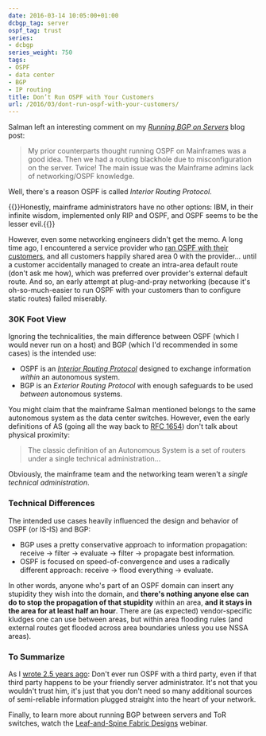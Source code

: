 ```yaml
---
date: 2016-03-14 10:05:00+01:00
dcbgp_tag: server
ospf_tag: trust
series:
- dcbgp
series_weight: 750
tags:
- OSPF
- data center
- BGP
- IP routing
title: Don’t Run OSPF with Your Customers
url: /2016/03/dont-run-ospf-with-your-customers/
---
```

Salman left an interesting comment on my [*Running BGP on Servers*](/2016/02/running-bgp-on-servers/) blog post:

> My prior counterparts thought running OSPF on Mainframes was a good idea. Then we had a routing blackhole due to misconfiguration on the server. Twice! The main issue was the Mainframe admins lack of networking/OSPF knowledge.

Well, there's a reason OSPF is called *Interior Routing Protocol*.
<!--more-->
{{<note>}}Honestly, mainframe administrators have no other options: IBM, in their infinite wisdom, implemented only RIP and OSPF, and OSPF seems to be the lesser evil.{{</note>}}

However, even some networking engineers didn't get the memo. A long time ago, I encountered a service provider who [ran OSPF with their customers](/2009/08/do-not-ever-run-ospf-or-is-is-with-your/), and all customers happily shared area 0 with the provider... until a customer accidentally managed to create an intra-area default route (don't ask me how), which was preferred over provider's external default route. And so, an early attempt at plug-and-pray networking (because it's oh-so-much-easier to run OSPF with your customers than to configure static routes) failed miserably.

### 30K Foot View

Ignoring the technicalities, the main difference between OSPF (which I would never run on a host) and BGP (which I'd recommended in some cases) is the intended use:

-   OSPF is an [*Interior Routing Protocol*](https://en.wikipedia.org/wiki/Interior_gateway_protocol) designed to exchange information *within* an autonomous system.
-   BGP is an *Exterior Routing Protocol* with enough safeguards to be used *between* autonomous systems.

You might claim that the mainframe Salman mentioned belongs to the same autonomous system as the data center switches. However, even the early definitions of AS (going all the way back to [RFC 1654](https://tools.ietf.org/html/rfc1654)) don't talk about physical proximity:

> The classic definition of an Autonomous System is a set of routers under a single technical administration...

Obviously, the mainframe team and the networking team weren't a *single technical administration*.

### Technical Differences

The intended use cases heavily influenced the design and behavior of OSPF (or IS-IS) and BGP:

-   BGP uses a pretty conservative approach to information propagation: receive → filter → evaluate → filter → propagate best information.
-   OSPF is focused on speed-of-convergence and uses a radically different approach: receive → flood everything → evaluate.

In other words, anyone who's part of an OSPF domain can insert any stupidity they wish into the domain, and **there's nothing anyone else can do to stop the propagation of that stupidity** within an area, **and it stays in the area for at least half an hour**. There are (as expected) vendor-specific kludges one can use between areas, but within area flooding rules (and external routes get flooded across area boundaries unless you use NSSA areas).

### To Summarize

As I [wrote 2.5 years ago](/2013/08/virtual-appliance-routing-network/): Don't ever run OSPF with a third party, even if that third party happens to be your friendly server administrator. It's not that you wouldn't trust him, it's just that you don't need so many additional sources of semi-reliable information plugged straight into the heart of your network.

Finally, to learn more about running BGP between servers and ToR switches, watch the [Leaf-and-Spine Fabric Designs](http://www.ipspace.net/Leaf-and-Spine_Fabric_Designs) webinar.